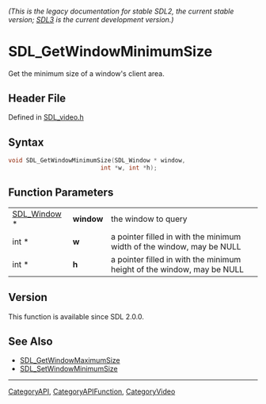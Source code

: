 ###### (This is the legacy documentation for stable SDL2, the current stable version; [SDL3](https://wiki.libsdl.org/SDL3/) is the current development version.)
# SDL_GetWindowMinimumSize

Get the minimum size of a window's client area.

## Header File

Defined in [SDL_video.h](https://github.com/libsdl-org/SDL/blob/SDL2/include/SDL_video.h)

## Syntax

```c
void SDL_GetWindowMinimumSize(SDL_Window * window,
                          int *w, int *h);
```

## Function Parameters

|                            |            |                                                                        |
| -------------------------- | ---------- | ---------------------------------------------------------------------- |
| [SDL_Window](SDL_Window) * | **window** | the window to query                                                    |
| int *                      | **w**      | a pointer filled in with the minimum width of the window, may be NULL  |
| int *                      | **h**      | a pointer filled in with the minimum height of the window, may be NULL |

## Version

This function is available since SDL 2.0.0.

## See Also

- [SDL_GetWindowMaximumSize](SDL_GetWindowMaximumSize)
- [SDL_SetWindowMinimumSize](SDL_SetWindowMinimumSize)

----
[CategoryAPI](CategoryAPI), [CategoryAPIFunction](CategoryAPIFunction), [CategoryVideo](CategoryVideo)

